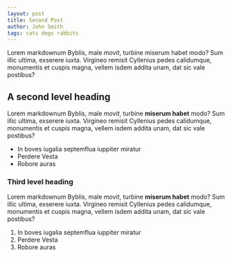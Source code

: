```yaml
---
layout: post
title: Second Post
author: John Smith
tags: cats dogs rabbits
---
```


Lorem markdownum Byblis, male _movit_, turbine miserum habet modo? Sum illic
ultima, exserere iuxta. Virgineo remisit Cyllenius pedes calidumque, monumentis
et cuspis magna, vellem isdem addita unam, dat sic vale postibus?

## A second level heading

Lorem markdownum Byblis, male _movit_, turbine **miserum habet** modo? Sum illic
ultima, exserere iuxta. Virgineo remisit Cyllenius pedes calidumque, monumentis
et cuspis magna, vellem isdem addita unam, dat sic vale postibus?

- In boves iugalia septemflua iuppiter miratur
- Perdere Vesta
- Robore auras

### Third level heading

Lorem markdownum Byblis, male _movit_, turbine **miserum habet** modo? Sum illic
ultima, exserere iuxta. Virgineo remisit Cyllenius pedes calidumque, monumentis
et cuspis magna, vellem isdem addita unam, dat sic vale postibus?

1. In boves iugalia septemflua iuppiter miratur
2. Perdere Vesta
3. Robore auras
